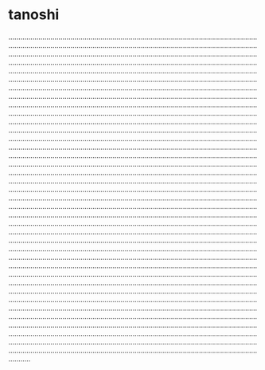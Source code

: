# tanoshi

...................................................................................................................................................................................................................................................................................................................................................................................................................................................................................................................................................................................................................................................................................................................................................................................................................................................................................................................................................................................................................................................................................................................................................................................................................................................................................................................................................................................................................................................................................................................................................................................................................................................................................................................................................................................................................................................................................................................................................................................................................................................................................................................................................................................................................................................................................................................................................................................................................................................................................................................................................................................................................................................................................................................................................................................................................................................................................................................................................................................................................................................................................................................................................................................................................................................................................................................................................................................................................................................................................................................................................................................................................................................................................................................................................................................................................................................................................................................................................................................................................................................................................................................................................................................................................................................................................................................................................................................................................................................................................................................................................................................................................................................................................................................................................................................................................................................................................................................